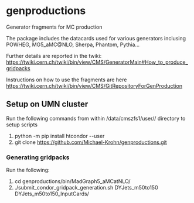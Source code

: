 # genproductions
Generator fragments for MC production

The package includes the datacards used for various generators inclusing POWHEG, MG5_aMC@NLO, Sherpa, Phantom, Pythia...

Further details are reported in the twiki: https://twiki.cern.ch/twiki/bin/view/CMS/GeneratorMain#How_to_produce_gridpacks

Instructions on how to use the fragments are here https://twiki.cern.ch/twiki/bin/view/CMS/GitRepositoryForGenProduction

## Setup on UMN cluster

Run the following commands from within /data/cmszfs1/user/<username>/ directory to setup scripts

1. python -m pip install htcondor --user
2. git clone https://github.com/Michael-Krohn/genproductions.git

### Generating gridpacks
  
Run the following:
  
1. cd genproductions/bin/MadGraph5_aMCatNLO/
2. ./submit_condor_gridpack_generation.sh DYJets_m50to150 DYJets_m50to150_InputCards/
